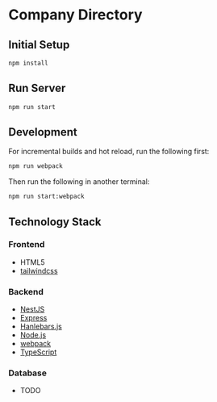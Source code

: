 # Company Directory

## Initial Setup

```bash
npm install
```

## Run Server

```bash
npm run start
```

## Development

For incremental builds and hot reload,
run the following first:


```bash
npm run webpack
```

Then run the following in another terminal:

```bash
npm run start:webpack
```

## Technology Stack

### Frontend

* HTML5
* [tailwindcss](https://tailwindcss.com/)

### Backend

* [NestJS](https://nestjs.com/)
* [Express](https://expressjs.com/)
* [Hanlebars.js](https://handlebarsjs.com/)
* [Node.js](https://nodejs.org/)
* [webpack](https://webpack.js.org/)
* [TypeScript](https://www.typescriptlang.org/)

### Database

* TODO